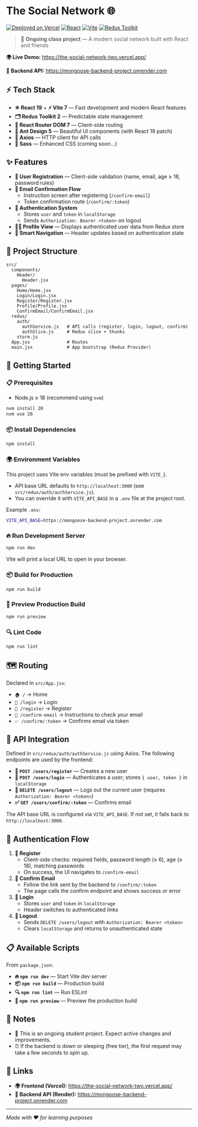 # The Social Network 🌐

[![Deployed on Vercel](https://img.shields.io/badge/Deployed%20on-Vercel-black?style=flat&logo=vercel)](https://the-social-network-two.vercel.app/)
[![React](https://img.shields.io/badge/React-19-blue?style=flat&logo=react)](https://reactjs.org/)
[![Vite](https://img.shields.io/badge/Vite-7-646CFF?style=flat&logo=vite)](https://vitejs.dev/)
[![Redux Toolkit](https://img.shields.io/badge/Redux%20Toolkit-2-764ABC?style=flat&logo=redux)](https://redux-toolkit.js.org/)

> 🚧 **Ongoing class project** — A modern social network built with React and friends

**🌍 Live Demo:** https://the-social-network-two.vercel.app/

**🔗 Backend API:** https://mongoose-backend-project.onrender.com

## ⚡ Tech Stack

- **⚛️ React 19** + **⚡ Vite 7** — Fast development and modern React features
- **🗂️ Redux Toolkit 2** — Predictable state management
- **🧭 React Router DOM 7** — Client-side routing
- **🎨 Ant Design 5** — Beautiful UI components (with React 19 patch)
- **📡 Axios** — HTTP client for API calls
- **💅 Sass** — Enhanced CSS (coming soon...)

## ✨ Features

- **👤 User Registration** — Client-side validation (name, email, age ≥ 18, password rules)
- **📧 Email Confirmation Flow**
  - Instruction screen after registering (`/confirm-email`)
  - Token confirmation route (`/confirm/:token`)
- **🔐 Authentication System**
  - Stores `user` and `token` in `localStorage`
  - Sends `Authorization: Bearer <token>` on logout
- **👨‍💼 Profile View** — Displays authenticated user data from Redux store
- **🧭 Smart Navigation** — Header updates based on authentication state

## 📁 Project Structure

```
src/
  components/
    Header/
      Header.jsx
  pages/
    Home/Home.jsx
    Login/Login.jsx
    Register/Register.jsx
    Profile/Profile.jsx
    ConfirmEmail/ConfirmEmail.jsx
  redux/
    auth/
      authService.js   # API calls (register, login, logout, confirm)
      authSlice.js     # Redux slice + thunks
    store.js
  App.jsx              # Routes
  main.jsx             # App bootstrap (Redux Provider)
```

## 🚀 Getting Started

### 📋 Prerequisites

- Node.js ≥ 18 (recommend using `nvm`)

```bash
nvm install 20
nvm use 20
```

### 📦 Install Dependencies

```bash
npm install
```

### 🌍 Environment Variables

This project uses Vite env variables (must be prefixed with `VITE_`).

- API base URL defaults to `http://localhost:3000` (see `src/redux/auth/authService.js`).
- You can override it with `VITE_API_BASE` in a `.env` file at the project root.

Example `.env`:

```bash
VITE_API_BASE=https://mongoose-backend-project.onrender.com
```

### 🔥 Run Development Server

```bash
npm run dev
```

Vite will print a local URL to open in your browser.

### 📦 Build for Production

```bash
npm run build
```

### 👀 Preview Production Build

```bash
npm run preview
```

### 🔍 Lint Code

```bash
npm run lint
```

## 🗺️ Routing

Declared in `src/App.jsx`:

- `🏠 /` → Home
- `🔑 /login` → Login
- `📝 /register` → Register
- `📧 /confirm-email` → Instructions to check your email
- `✅ /confirm/:token` → Confirms email via token

## 🔌 API Integration

Defined in `src/redux/auth/authService.js` using Axios. The following endpoints are used by the frontend:

- **📝 `POST /users/register`** — Creates a new user
- **🔑 `POST /users/login`** — Authenticates a user; stores `{ user, token }` in `localStorage`
- **🚪 `DELETE /users/logout`** — Logs out the current user (requires `Authorization: Bearer <token>`)
- **✅ `GET /users/confirm/:token`** — Confirms email

The API base URL is configured via `VITE_API_BASE`. If not set, it falls back to `http://localhost:3000`.

## 🔐 Authentication Flow

1. **📝 Register**
   - Client-side checks: required fields, password length (≥ 6), age (≥ 18), matching passwords
   - On success, the UI navigates to `/confirm-email`
2. **📧 Confirm Email**
   - Follow the link sent by the backend to `/confirm/:token`
   - The page calls the confirm endpoint and shows success or error
3. **🔑 Login**
   - Stores `user` and `token` in `localStorage`
   - Header switches to authenticated links
4. **🚪 Logout**
   - Sends `DELETE /users/logout` with `Authorization: Bearer <token>`
   - Clears `localStorage` and returns to unauthenticated state

## 📋 Available Scripts

From `package.json`:

- **🔥 `npm run dev`** — Start Vite dev server
- **📦 `npm run build`** — Production build
- **🔍 `npm run lint`** — Run ESLint
- **👀 `npm run preview`** — Preview the production build

## 📝 Notes

- 🚧 This is an ongoing student project. Expect active changes and improvements.
- ⏰ If the backend is down or sleeping (free tier), the first request may take a few seconds to spin up.

## 🔗 Links

- **🌍 Frontend (Vercel):** https://the-social-network-two.vercel.app/
- **🚀 Backend API (Render):** https://mongoose-backend-project.onrender.com

---

*Made with ❤️ for learning purposes*
